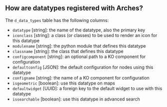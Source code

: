 ## How are datatypes registered with Arches?

The `d_data_types` table has the following columns:
- `datatype` [string]: the name of the datatype, also the primary key
- `iconclass` [string]: a class (or classes) to be used to render an icon for this datatype
- `modulename` [string]: the python module that defines this datatype
- `classname` [string]: the class that defines this datatype
- `configcomponent` [string]: an optional path to a KO component for configuration
- `defaultconfig` [JSON]: the default configuration for nodes using this datatype
- `configname` [string]: the name of a KO component for configuration
- `isgeometric` [boolean]: use this datatype on maps
- `defaultwidget` [UUID]: a foreign key to the default widget to use with this datatype
- `issearchable` [boolean]: use this datatype in advanced search

